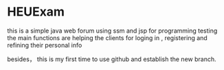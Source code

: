# HEUExam
this is a simple java web forum using ssm and jsp for programming testing 
the main functions are helping the clients for loging in , registering and refining their personal info

besides， this is my first time to use github and establish the new branch.
